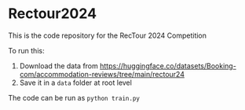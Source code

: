 # Rectour2024

This is the code repository for the RecTour 2024 Competition

To run this:
1. Download the data from https://huggingface.co/datasets/Booking-com/accommodation-reviews/tree/main/rectour24
2. Save it in a `data` folder at root level


The code can be run as `python train.py`